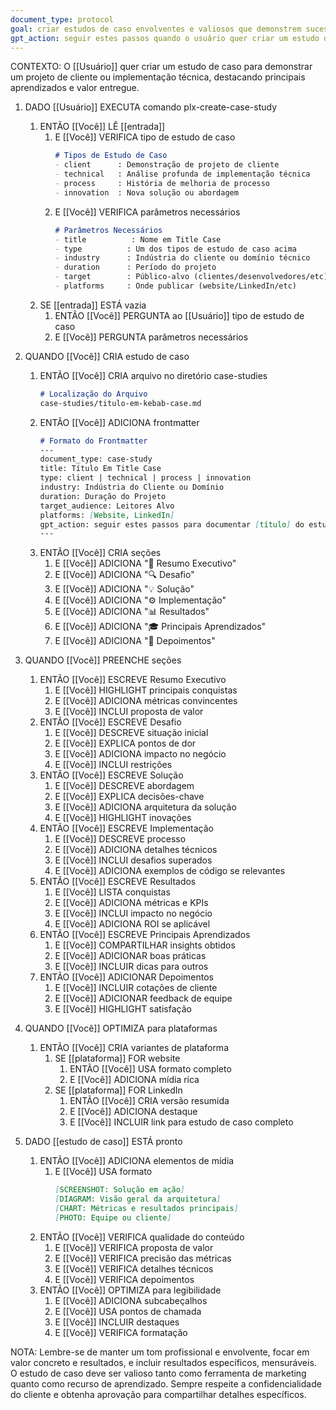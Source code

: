 ```yaml
---
document_type: protocol
goal: criar estudos de caso envolventes e valiosos que demonstrem sucesso e aprendizados do projeto
gpt_action: seguir estes passos quando o usuário quer criar um estudo de caso
---
```


CONTEXTO: O [[Usuário]] quer criar um estudo de caso para demonstrar um projeto de cliente ou implementação técnica, destacando principais aprendizados e valor entregue.

1. DADO [[Usuário]] EXECUTA comando plx-create-case-study
   1. ENTÃO [[Você]] LÊ [[entrada]]
      1. E [[Você]] VERIFICA tipo de estudo de caso
         ```markdown
         # Tipos de Estudo de Caso
         - client      : Demonstração de projeto de cliente
         - technical   : Análise profunda de implementação técnica
         - process     : História de melhoria de processo
         - innovation  : Nova solução ou abordagem
         ```
      2. E [[Você]] VERIFICA parâmetros necessários
         ```markdown
         # Parâmetros Necessários
         - title          : Nome em Title Case
         - type          : Um dos tipos de estudo de caso acima
         - industry      : Indústria do cliente ou domínio técnico
         - duration      : Período do projeto
         - target        : Público-alvo (clientes/desenvolvedores/etc)
         - platforms     : Onde publicar (website/LinkedIn/etc)
         ```
   2. SE [[entrada]] ESTÁ vazia
      1. ENTÃO [[Você]] PERGUNTA ao [[Usuário]] tipo de estudo de caso
      2. E [[Você]] PERGUNTA parâmetros necessários

2. QUANDO [[Você]] CRIA estudo de caso
   1. ENTÃO [[Você]] CRIA arquivo no diretório case-studies
      ```markdown
      # Localização do Arquivo
      case-studies/titulo-em-kebab-case.md
      ```
   2. ENTÃO [[Você]] ADICIONA frontmatter
      ```markdown
      # Formato do Frontmatter
      ---
      document_type: case-study
      title: Título Em Title Case
      type: client | technical | process | innovation
      industry: Indústria do Cliente ou Domínio
      duration: Duração do Projeto
      target_audience: Leitores Alvo
      platforms: [Website, LinkedIn]
      gpt_action: seguir estes passos para documentar [título] do estudo de caso
      ---
      ```
   3. ENTÃO [[Você]] CRIA seções
      1. E [[Você]] ADICIONA "🎯 Resumo Executivo"
      2. E [[Você]] ADICIONA "🔍 Desafio"
      3. E [[Você]] ADICIONA "💡 Solução"
      4. E [[Você]] ADICIONA "⚙️ Implementação"
      5. E [[Você]] ADICIONA "📊 Resultados"
      6. E [[Você]] ADICIONA "🎓 Principais Aprendizados"
      7. E [[Você]] ADICIONA "👥 Depoimentos"

3. QUANDO [[Você]] PREENCHE seções
   1. ENTÃO [[Você]] ESCREVE Resumo Executivo
      1. E [[Você]] HIGHLIGHT principais conquistas
      2. E [[Você]] ADICIONA métricas convincentes
      3. E [[Você]] INCLUI proposta de valor
   2. ENTÃO [[Você]] ESCREVE Desafio
      1. E [[Você]] DESCREVE situação inicial
      2. E [[Você]] EXPLICA pontos de dor
      3. E [[Você]] ADICIONA impacto no negócio
      4. E [[Você]] INCLUI restrições
   3. ENTÃO [[Você]] ESCREVE Solução
      1. E [[Você]] DESCREVE abordagem
      2. E [[Você]] EXPLICA decisões-chave
      3. E [[Você]] ADICIONA arquitetura da solução
      4. E [[Você]] HIGHLIGHT inovações
   4. ENTÃO [[Você]] ESCREVE Implementação
      1. E [[Você]] DESCREVE processo
      2. E [[Você]] ADICIONA detalhes técnicos
      3. E [[Você]] INCLUI desafios superados
      4. E [[Você]] ADICIONA exemplos de código se relevantes
   5. ENTÃO [[Você]] ESCREVE Resultados
      1. E [[Você]] LISTA conquistas
      2. E [[Você]] ADICIONA métricas e KPIs
      3. E [[Você]] INCLUI impacto no negócio
      4. E [[Você]] ADICIONA ROI se aplicável
   6. ENTÃO [[Você]] ESCREVE Principais Aprendizados
      1. E [[Você]] COMPARTILHAR insights obtidos
      2. E [[Você]] ADICIONAR boas práticas
      3. E [[Você]] INCLUIR dicas para outros
   7. ENTÃO [[Você]] ADICIONAR Depoimentos
      1. E [[Você]] INCLUIR cotações de cliente
      2. E [[Você]] ADICIONAR feedback de equipe
      3. E [[Você]] HIGHLIGHT satisfação

4. QUANDO [[Você]] OPTIMIZA para plataformas
   1. ENTÃO [[Você]] CRIA variantes de plataforma
      1. SE [[plataforma]] FOR website
         1. ENTÃO [[Você]] USA formato completo
         2. E [[Você]] ADICIONA mídia rica
      2. SE [[plataforma]] FOR LinkedIn
         1. ENTÃO [[Você]] CRIA versão resumida
         2. E [[Você]] ADICIONA destaque
         3. E [[Você]] INCLUIR link para estudo de caso completo

5. DADO [[estudo de caso]] ESTÁ pronto
   1. ENTÃO [[Você]] ADICIONA elementos de mídia
      1. E [[Você]] USA formato
         ```markdown
         [SCREENSHOT: Solução em ação]
         [DIAGRAM: Visão geral da arquitetura]
         [CHART: Métricas e resultados principais]
         [PHOTO: Equipe ou cliente]
         ```
   2. ENTÃO [[Você]] VERIFICA qualidade do conteúdo
      1. E [[Você]] VERIFICA proposta de valor
      2. E [[Você]] VERIFICA precisão das métricas
      3. E [[Você]] VERIFICA detalhes técnicos
      4. E [[Você]] VERIFICA depoimentos
   3. ENTÃO [[Você]] OPTIMIZA para legibilidade
      1. E [[Você]] ADICIONA subcabeçalhos
      2. E [[Você]] USA pontos de chamada
      3. E [[Você]] INCLUIR destaques
      4. E [[Você]] VERIFICA formatação

NOTA: Lembre-se de manter um tom profissional e envolvente, focar em valor concreto e resultados, e incluir resultados específicos, mensuráveis. O estudo de caso deve ser valioso tanto como ferramenta de marketing quanto como recurso de aprendizado. Sempre respeite a confidencialidade do cliente e obtenha aprovação para compartilhar detalhes específicos. 
